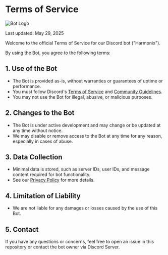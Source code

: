 # Terms of Service

![Bot Logo](./<your-image-file-name>.png)

Last updated: May 29, 2025

Welcome to the official Terms of Service for our Discord bot ("Harmonix").

By using the Bot, you agree to the following terms:

## 1. Use of the Bot
- The Bot is provided as-is, without warranties or guarantees of uptime or performance.
- You must follow Discord's [Terms of Service](https://discord.com/terms) and [Community Guidelines](https://discord.com/guidelines).
- You may not use the Bot for illegal, abusive, or malicious purposes.

## 2. Changes to the Bot
- The Bot is under active development and may change or be updated at any time without notice.
- We may disable or remove access to the Bot at any time for any reason, especially in cases of abuse.

## 3. Data Collection
- Minimal data is stored, such as server IDs, user IDs, and message content required for bot functionality.
- See our [Privacy Policy](./PRIVACY_POLICY.md) for more details.

## 4. Limitation of Liability
- We are not liable for any damages or losses caused by the use of this Bot.

## 5. Contact
If you have any questions or concerns, feel free to open an issue in this repository or contact the bot owner via Discord Server.
